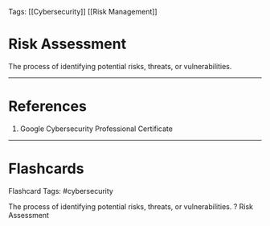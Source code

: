Tags: [[Cybersecurity]] [[Risk Management]]
# Risk Assessment

The process of identifying potential risks, threats, or vulnerabilities.

---
# References

1. Google Cybersecurity Professional Certificate

---
# Flashcards

Flashcard Tags: #cybersecurity 

The process of identifying potential risks, threats, or vulnerabilities.
?
Risk Assessment
<!--SR:!2024-05-15,13,270-->